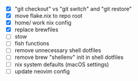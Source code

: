 - [x] "git checkout" vs "git switch" and "git restore"
- [x] move flake.nix to repo root
- [x] home/ work nix config
- [x] replace brewfiles
- [ ] stow
- [ ] fish functions
- [ ] remove unnecessary shell dotfiles
- [ ] remove brew "shellenv" init in shell dotfiles
- [ ] nix system defaults (macOS settings)
- [ ] update neovim config
